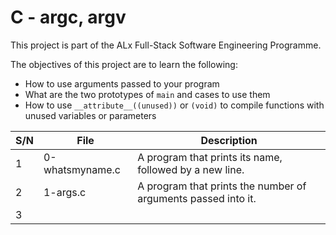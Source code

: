 # C - argc, argv

This project is part of the ALx Full-Stack Software Engineering Programme.

The objectives of this project are to learn the following:
- How to use arguments passed to your program
- What are the two prototypes of `main` and cases to use them
- How to use `__attribute__((unused))` or `(void)` to compile functions with unused variables or parameters

| S/N | File | Description |
| --- | ---- | ----------- |
| 1 | 0-whatsmyname.c | A program that prints its name, followed by a new line. |
| 2 | 1-args.c | A program that prints the number of arguments passed into it. |
| 3 |
